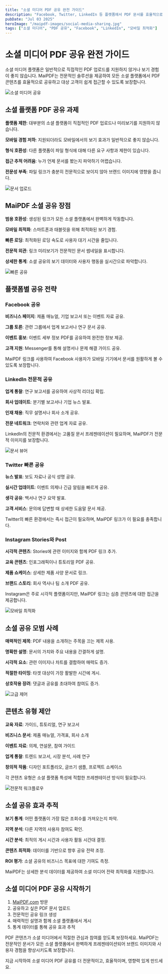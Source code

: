 ```yaml
---
title: "소셜 미디어 PDF 공유 완전 가이드"
description: "Facebook, Twitter, LinkedIn 등 플랫폼에서 PDF 문서를 효율적으로 공유하세요. 플랫폼 제한을 우회하고, 모바일 접근성과 전문적 프레젠테이션을 보장합니다."
pubDate: "Jul 03 2025"
heroImage: "/maipdf-images/social-media-sharing.jpg"
tags: ["소셜 미디어", "PDF 공유", "Facebook", "LinkedIn", "모바일 최적화"]
---
```


# 소셜 미디어 PDF 공유 완전 가이드

소셜 미디어 플랫폼은 일반적으로 직접적인 PDF 업로드를 지원하지 않거나 보기 경험이 좋지 않습니다. MaiPDF는 전문적인 솔루션을 제공하여 모든 소셜 플랫폼에서 PDF 콘텐츠를 효율적으로 공유하고 대상 고객이 쉽게 접근할 수 있도록 보장합니다.

![소셜 미디어 공유](/maipdf-images/social-media-sharing.jpg)

## 소셜 플랫폼 PDF 공유 과제

**플랫폼 제한**: 대부분의 소셜 플랫폼이 직접적인 PDF 업로드나 미리보기를 지원하지 않습니다.

**모바일 경험 저하**: 지원되더라도 모바일에서의 보기 효과가 일반적으로 좋지 않습니다.

**형식 호환성**: 다른 플랫폼이 파일 형식에 대해 다른 요구 사항과 제한이 있습니다.

**접근 추적 어려움**: 누가 언제 문서를 봤는지 파악하기 어렵습니다.

**전문성 부족**: 파일 링크가 충분히 전문적으로 보이지 않아 브랜드 이미지에 영향을 줍니다.

![문서 업로드](/maipdf-images/upload-process.jpg)

## MaiPDF 소셜 공유 장점

**범용 호환성**: 생성된 링크가 모든 소셜 플랫폼에서 완벽하게 작동합니다.

**모바일 최적화**: 스마트폰과 태블릿을 위해 최적화된 보기 경험.

**빠른 로딩**: 최적화된 로딩 속도로 사용자 대기 시간을 줄입니다.

**전문적 외관**: 링크 미리보기가 전문적인 문서 썸네일을 표시합니다.

**상세한 통계**: 소셜 공유의 보기 데이터와 사용자 행동을 실시간으로 파악합니다.

![빠른 공유](/maipdf-images/sharing-options.jpg)

## 플랫폼별 공유 전략

### Facebook 공유

**비즈니스 페이지**: 제품 매뉴얼, 기업 보고서 또는 이벤트 자료 공유.

**그룹 토론**: 관련 그룹에서 업계 보고서나 연구 문서 공유.

**이벤트 홍보**: 이벤트 세부 정보 PDF를 공유하여 완전한 정보 제공.

**고객 지원**: Messenger를 통해 설명서나 문제 해결 가이드 공유.

MaiPDF 링크를 사용하여 Facebook 사용자가 모바일 기기에서 문서를 원활하게 볼 수 있도록 보장합니다.

### LinkedIn 전문적 공유

**업계 통찰**: 연구 보고서를 공유하여 사상적 리더십 확립.

**회사 업데이트**: 분기별 보고서나 기업 뉴스 발표.

**인재 채용**: 직무 설명서나 회사 소개 공유.

**전문 네트워크**: 연락처와 관련 업계 자료 공유.

LinkedIn의 전문적 환경에서는 고품질 문서 프레젠테이션이 필요하며, MaiPDF가 전문적 이미지를 보장합니다.

![문서 뷰어](/maipdf-images/document-viewer.jpg)

### Twitter 빠른 공유

**뉴스 발표**: 보도 자료나 공식 성명 공유.

**실시간 업데이트**: 이벤트 의제나 긴급 알림을 빠르게 공유.

**생각 공유**: 백서나 연구 요약 발표.

**고객 서비스**: 문의에 답변할 때 상세한 도움말 문서 제공.

Twitter의 빠른 환경에서는 즉시 접근이 필요하며, MaiPDF 링크가 이 필요를 충족합니다.

### Instagram Stories와 Post

**시각적 콘텐츠**: Stories에 관련 이미지와 함께 PDF 링크 추가.

**교육 콘텐츠**: 인포그래픽이나 튜토리얼 PDF 공유.

**제품 쇼케이스**: 상세한 제품 사양 문서로 링크.

**브랜드 스토리**: 회사 역사나 팀 소개 PDF 공유.

Instagram은 주로 시각적 플랫폼이지만, MaiPDF 링크는 심층 콘텐츠에 대한 접근을 제공합니다.

![모바일 최적화](/maipdf-images/mobile-access.jpg)

## 소셜 공유 모범 사례

**매력적인 제목**: PDF 내용을 소개하는 주목을 끄는 제목 사용.

**명확한 설명**: 문서의 가치와 주요 내용을 간결하게 설명.

**시각적 요소**: 관련 이미지나 차트를 결합하여 매력도 증가.

**적절한 타이밍**: 타겟 대상이 가장 활발한 시간에 게시.

**상호작용 장려**: 댓글과 공유를 초대하여 참여도 증가.

![고급 제어](/maipdf-images/advanced-controls.jpg)

## 콘텐츠 유형 제안

**교육 자료**: 가이드, 튜토리얼, 연구 보고서

**비즈니스 문서**: 제품 매뉴얼, 가격표, 회사 소개

**이벤트 자료**: 의제, 연설문, 참여 가이드

**업계 통찰**: 트렌드 보고서, 시장 분석, 사례 연구

**창의적 작품**: 디자인 포트폴리오, 글쓰기 샘플, 프로젝트 쇼케이스

각 콘텐츠 유형은 소셜 플랫폼 특성에 적합한 프레젠테이션 방식이 필요합니다.

![전문적 워크플로우](/maipdf-images/professional-workflow.jpg)

## 소셜 공유 효과 추적

**보기 통계**: 어떤 플랫폼이 가장 많은 조회수를 가져오는지 파악.

**지역 분석**: 다른 지역의 사용자 참여도 확인.

**시간 분석**: 최적의 게시 시간과 사용자 활동 시간대 결정.

**콘텐츠 최적화**: 데이터를 기반으로 향후 공유 전략 조정.

**ROI 평가**: 소셜 공유의 비즈니스 목표에 대한 기여도 측정.

MaiPDF는 상세한 분석 데이터를 제공하여 소셜 미디어 전략 최적화를 지원합니다.

## 소셜 미디어 PDF 공유 시작하기

1. [MaiPDF.com](https://maipdf.com) 방문
2. 공유하고 싶은 PDF 문서 업로드
3. 전문적인 공유 링크 생성
4. 매력적인 설명과 함께 소셜 플랫폼에서 게시
5. 통계 데이터를 통해 공유 효과 추적

PDF 콘텐츠가 소셜 미디어에서 적절한 관심과 참여를 얻도록 보장하세요. MaiPDF는 전문적인 문서가 모든 소셜 플랫폼에서 완벽하게 프레젠테이션되어 브랜드 이미지와 사용자 경험을 향상시키도록 보장합니다.

지금 시작하여 소셜 미디어 PDF 공유를 더 전문적이고, 효율적이며, 영향력 있게 만드세요.
